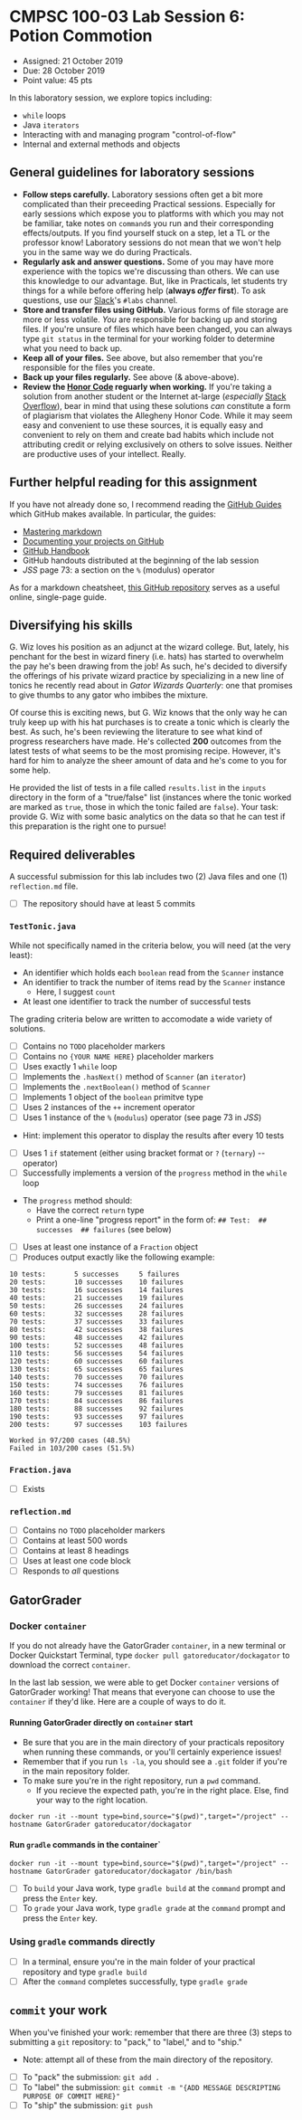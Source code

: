 # CMPSC 100-03 Lab Session 6: Potion Commotion
* Assigned: 21 October 2019
* Due: 28 October 2019
* Point value: 45 pts

In this laboratory session, we explore topics including: 

* `while` loops
* Java `iterators`
* Interacting with and managing program "control-of-flow"
* Internal and external methods and objects

## General guidelines for laboratory sessions

* **Follow steps carefully.** Laboratory sessions often get a bit more complicated than their preceeding Practical sessions. Especially for early sessions which expose you to platforms with which you may not be familiar, take notes on `command`s you run and their corresponding effects/outputs. If you find yourself stuck on a step, let a TL or the professor know! Laboratory sessions do not mean that we won't help you in the same way we do during Practicals.
* **Regularly ask and answer questions.** Some of you may have more experience with the topics we're discussing than others. We can use this knowledge to our advantage. But, like in Practicals, let students try things for a while before offering help (**always _offer_ first**). To ask questions, use our [Slack](https://cmpsc100fall2019.slack.com)'s `#labs` channel.
* **Store and transfer files using GitHub.** Various forms of file storage are more or less volatile. *You* are responsible for backing up and storing files. If you're unsure of files which have been changed, you can always type `git status` in the terminal for your working folder to determine what you need to back up.
* **Keep all of your files.** See above, but also remember that you're responsible for the files you create.
* **Back up your files regularly.** See above (& above-above).
* **Review the [Honor Code](https://sites.allegheny.edu/about/honor-code/) reguarly when working.** If you're taking a solution from another student or the Internet at-large (_especially_ [Stack Overflow](https://stackoverflow.com)), bear in mind that using these solutions _can_ constitute a form of plagiarism that violates the Allegheny Honor Code. While it may seem easy and convenient to use these sources, it is equally easy and convenient to rely on them and create bad habits which include not attributing credit or relying exclusively on others to solve issues. Neither are productive uses of your intellect. Really.

## Further helpful reading for this assignment

If you have not already done so, I recommend reading the [GitHub Guides](https://guides.github.com) which GitHub makes available. In particular, the guides:
* [Mastering markdown](https://guides.github.com/features/mastering-markdown/)
* [Documenting your projects on GitHub](https://guides.github.com/features/wikis/)
* [GitHub Handbook](https://guides.github.com/introduction/git-handbook/)
* GitHub handouts distributed at the beginning of the lab session
* _JSS_ page 73: a section on the `%` (modulus) operator

As for a markdown cheatsheet, [this GitHub repository](https://github.com/adam-p/markdown-here/wiki/Markdown-Cheatsheet) serves as a useful online, single-page guide.

## Diversifying his skills

G. Wiz loves his position as an adjunct at the wizard college. But, lately, his penchant for the best in wizard finery (i.e. hats) has started to overwhelm the pay he's been drawing from the job! As such, he's decided to diversify the offerings of his private wizard practice by specializing in a new line of tonics he recently read about in _Gator Wizards Quarterly_: one that promises to give thumbs to any gator who imbibes the mixture.

Of course this is exciting news, but G. Wiz knows that the only way he can truly keep up with his hat purchases is to create a tonic which is clearly the best. As such, he's been reviewing the literature to see what kind of progress researchers have made. He's collected **200** outcomes from the latest tests of what seems to be the most promising recipe. However, it's hard for him to analyze the sheer amount of data and he's come to you for some help.

He provided the list of tests in a file called `results.list` in the `inputs` directory in the form of a "true/false" list (instances where the tonic worked are marked as `true`, those in which the tonic failed are `false`). Your task: provide G. Wiz with some basic analytics on the data so that he can test if this preparation is the right one to pursue!

## Required deliverables

A successful submission for this lab includes two (2) Java files and one (1) `reflection.md` file.

- [ ] The repository should have at least 5 commits

### `TestTonic.java`

While not specifically named in the criteria below, you will need (at the very least):

* An identifier which holds each `boolean` read from the `Scanner` instance
* An identifier to track the number of items read by the `Scanner` instance
    * Here, I suggest `count`
* At least one identifier to track the number of successful tests

The grading criteria below are written to accomodate a wide variety of solutions.

- [ ] Contains no `TODO` placeholder markers
- [ ] Contains no `{YOUR NAME HERE}` placeholder markers
- [ ] Uses exactly 1 `while` loop
- [ ] Implements the `.hasNext()` method of `Scanner` (an `iterator`)
- [ ] Implements the `.nextBoolean()` method of `Scanner`
- [ ] Implements 1 object of the `boolean` primitve type
- [ ] Uses 2 instances of the `++` increment operator
- [ ] Uses 1 instance of the `%` (`modulus`) operator (see page 73 in _JSS_)
* Hint: implement this operator to display the results after every 10 tests
- [ ] Uses 1 `if` statement (either using bracket format or `?` (`ternary`) -- operator)
- [ ] Successfully implements a version of the `progress` method in the `while` loop
* The `progress` method should:
    * Have the correct `return` type
    * Print a one-line "progress report" in the form of: `## Test:  ## successes  ## failures` (see below)
- [ ] Uses at least one instance of a `Fraction` object
- [ ] Produces output exactly like the following example:

```
10 tests:       5 successes     5 failures
20 tests:       10 successes    10 failures
30 tests:       16 successes    14 failures
40 tests:       21 successes    19 failures
50 tests:       26 successes    24 failures
60 tests:       32 successes    28 failures
70 tests:       37 successes    33 failures
80 tests:       42 successes    38 failures
90 tests:       48 successes    42 failures
100 tests:      52 successes    48 failures
110 tests:      56 successes    54 failures
120 tests:      60 successes    60 failures
130 tests:      65 successes    65 failures
140 tests:      70 successes    70 failures
150 tests:      74 successes    76 failures
160 tests:      79 successes    81 failures
170 tests:      84 successes    86 failures
180 tests:      88 successes    92 failures
190 tests:      93 successes    97 failures
200 tests:      97 successes    103 failures

Worked in 97/200 cases (48.5%)
Failed in 103/200 cases (51.5%)
```

### `Fraction.java`

- [ ] Exists

### `reflection.md`

- [ ] Contains no `TODO` placeholder markers
- [ ] Contains at least 500 words
- [ ] Contains at least 8 headings
- [ ] Uses at least one code block
- [ ] Responds to _all_ questions

## GatorGrader

### Docker `container`

If you do not already have the GatorGrader `container`, in a new terminal or Docker Quickstart Terminal, type `docker pull gatoreducator/dockagator` to download the correct `container`.

In the last lab session, we were able to get Docker `container` versions of GatorGrader working! That means that everyone can choose to use the `container` if they'd like. Here are a couple of ways to do it.

#### Running GatorGrader directly on `container` start

* Be sure that you are in the main directory of your practicals repository when running these commands, or you'll certainly experience issues!
* Remember that if you run `ls -la`, you should see a `.git` folder if you're in the main repository folder.
* To make sure you're in the right repository, run a `pwd` command.
    * If you recieve the expected path, you're in the right place. Else, find your way to the right location.

```
docker run -it --mount type=bind,source="$(pwd)",target="/project" --hostname GatorGrader gatoreducator/dockagator
```

#### Run `gradle` commands in the container`

```
docker run -it --mount type=bind,source="$(pwd)",target="/project" --hostname GatorGrader gatoreducator/dockagator /bin/bash
```

- [ ] To `build` your Java work, type `gradle build` at the `command` prompt and press the `Enter` key.
- [ ] To `grade` your Java work, type `gradle grade` at the `command` prompt and press the `Enter` key.

### Using `gradle` commands directly

- [ ] In a terminal, ensure you're in the main folder of your practical repository and type `gradle build`
- [ ] After the `command` completes successfully, type `gradle grade`

## `commit` your work

When you've finished your work: remember that there are three (3) steps to submitting a `git` repository: to "pack," to "label," and to "ship."

* Note: attempt all of these from the main directory of the repository.

- [ ] To "pack" the submission: `git add .`
- [ ] To "label" the submission: `git commit -m "{ADD MESSAGE DESCRIPTING PURPOSE OF COMMIT HERE}"`
- [ ] To "ship" the submission: `git push`